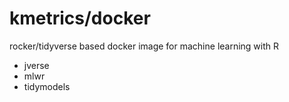 # kmetrics/docker
rocker/tidyverse based docker image for machine learning with R

* jverse
* mlwr
* tidymodels
